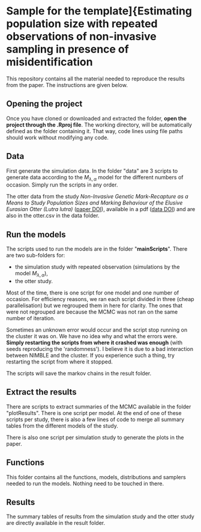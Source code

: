 # Sample for the template]{Estimating population size with repeated observations of non-invasive sampling in presence of misidentification

This repository contains all the material needed to reproduce the results from the paper.
The instructions are given below.

## Opening the project

Once you have cloned or downloaded and extracted the folder, **open the project through the .Rproj file**. The working directory, will be automatically defined as the folder containing it. That way, code lines using file paths should work without modifying any code.


## Data

First generate the simulation data. In the folder "data" are 3 scripts to generate data according to the $M_{\lambda, \alpha}$ model for the different numbers of occasion.
Simply run the scripts in any order.

The otter data from the study *Non-Invasive Genetic Mark-Recapture as a Means to Study Population Sizes and Marking Behaviour of the Elusive Eurasian Otter (Lutra lutra)* ([paper DOI](https://doi.org/10.1371/journal.pone.0125684)), available in a pdf ([data DOI](https://doi.org/10.1371/journal.pone.0125684.s002)) and are also in the otter.csv in the data folder.


## Run the models

The scripts used to run the models are in the folder "**mainScripts**". There are two sub-folders for:

* the simulation study with repeated observation (simulations by the model $M_{\lambda, \alpha}$), 
* the otter study.

Most of the time, there is one script for one model and one number of occasion. For efficiency reasons, we ran each script divided in three (cheap parallelisation) but we regrouped them in here for clarity. The ones that were not regrouped are because the MCMC was not ran on the same number of iteration.  

Sometimes an unknown error would occur and the script stop running on the cluster it was on. We have no idea why and what the errors were. **Simply restarting the scripts from where it crashed was enough** (with seeds reproducing the 'randomness'). I believe it is due to a bad interaction between NIMBLE and the cluster. If you experience such a thing, try restarting the script from where it stopped.

The scripts will save the markov chains in the result folder.


## Extract the results

There are scripts to extract summaries of the MCMC available in the folder "plotResults". There is one script per model. At the end of one of these scripts per study, there is also a few lines of code to merge all summary tables from the different models of the study.

There is also one script per simulation study to generate the plots in the paper.


## Functions

This folder contains all the functions, models, distributions and samplers needed to run the models. Nothing need to be touched in there.


## Results

The summary tables of results from the simulation study and the otter study are directly available in the result folder.

